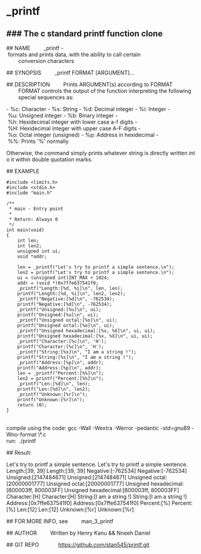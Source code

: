 # \_printf 
### The c standard printf function clone 
 --- 
  
## NAME 
         \_printf - formats and prints data, with the ability to call certain 
         conversion characters 
  
## SYNOPSIS 
         \_printf FORMAT [ARGUMENT]... 
  
## DESCRIPTION 
         Prints ARGUMENT(s) according to FORMAT 
         FORMAT controls the output of the function interpreting the following 
         special sequences as: 
  
- %c: Character 
- %s: String 
- %d: Decimal integer 
- %i: Integer 
- %u: Unsigned integer 
- %b: Binary integer 
- %h: Hexidecimal integer with lower case a-f digits 
- %H: Hexidecimal integer with upper case A-F digits 
- %o: Octal integer (unsigned) 
- %p: Address in hexidecimal 
- %%: Prints '%' normally 
  
 Otherwise, the command simply prints whatever string is directly written into it 
 within double quotation marks. 
  
## EXAMPLE 
 ```
 #include <limits.h> 
 #include <stdio.h> 
 #include "main.h" 
  
 /** 
  * main - Entry point 
  * 
  * Return: Always 0 
  */ 
 int main(void) 
 { 
     int len; 
     int len2; 
     unsigned int ui; 
     void *addr; 
  
     len = _printf("Let's try to printf a simple sentence.\n"); 
     len2 = printf("Let's try to printf a simple sentence.\n"); 
     ui = (unsigned int)INT_MAX + 1024; 
     addr = (void *)0x7ffe637541f0; 
     _printf("Length:[%d, %i]\n", len, len); 
     printf("Length:[%d, %i]\n", len2, len2); 
     _printf("Negative:[%d]\n", -762534); 
     printf("Negative:[%d]\n", -762534); 
     _printf("Unsigned:[%u]\n", ui); 
     printf("Unsigned:[%u]\n", ui); 
     _printf("Unsigned octal:[%o]\n", ui); 
     printf("Unsigned octal:[%o]\n", ui); 
     _printf("Unsigned hexadecimal:[%x, %X]\n", ui, ui); 
     printf("Unsigned hexadecimal:[%x, %X]\n", ui, ui); 
     _printf("Character:[%c]\n", 'H'); 
     printf("Character:[%c]\n", 'H'); 
     _printf("String:[%s]\n", "I am a string !"); 
     printf("String:[%s]\n", "I am a string !"); 
     _printf("Address:[%p]\n", addr); 
     printf("Address:[%p]\n", addr); 
     len = _printf("Percent:[%%]\n"); 
     len2 = printf("Percent:[%%]\n"); 
     _printf("Len:[%d]\n", len); 
     printf("Len:[%d]\n", len2); 
     _printf("Unknown:[%r]\n"); 
     printf("Unknown:[%r]\n"); 
     return (0); 
 } 
 ```
<br>
 compile using the code: gcc -Wall -Wextra -Werror -pedantic -std=gnu89 -Wno-format \*.c 
<br>
 run:  ./printf 
  
## Result: 
  
 Let's try to printf a simple sentence. 
 Let's try to printf a simple sentence. 
 Length:[39, 39] 
 Length:[39, 39] 
 Negative:[-762534] 
 Negative:[-762534] 
 Unsigned:[2147484671] 
 Unsigned:[2147484671] 
 Unsigned octal:[20000001777] 
 Unsigned octal:[20000001777] 
 Unsigned hexadecimal:[800003ff, 800003FF] 
 Unsigned hexadecimal:[800003ff, 800003FF] 
 Character:[H] 
 Character:[H] 
 String:[I am a string !] 
 String:[I am a string !] 
 Address:[0x7ffe637541f0] 
 Address:[0x7ffe637541f0] 
 Percent:[%] 
 Percent:[%] 
 Len:[12] 
 Len:[12] 
 Unknown:[%r] 
 Unknown:[%r] 
  
## FOR MORE INFO, see 
         man_3_printf 
  
## AUTHOR 
         Written by Henry Kanu && Nneeh Daniel 
  
## GIT REPO 
             https://github.com/stan545/printf.git
